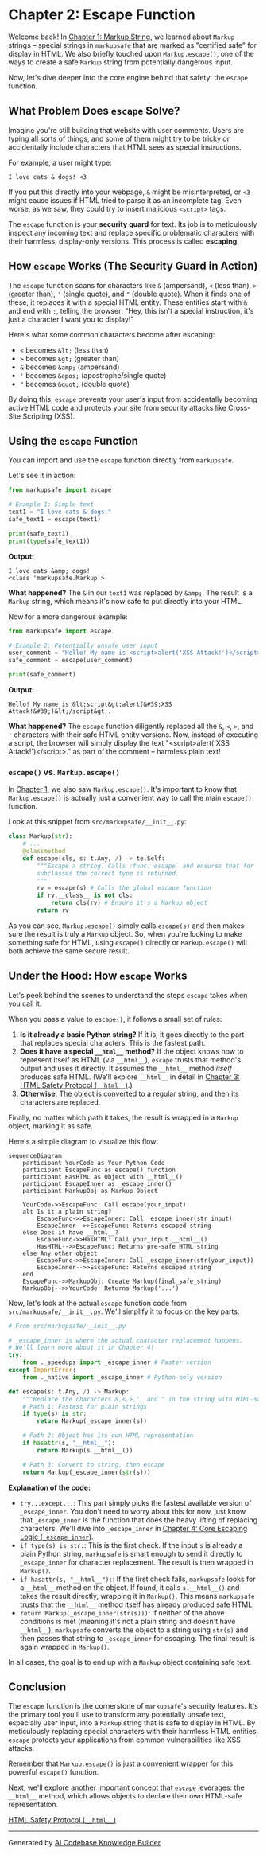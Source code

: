 # Chapter 2: Escape Function

Welcome back! In [Chapter 1: Markup String](01_markup_string_.md), we learned about `Markup` strings – special strings in `markupsafe` that are marked as "certified safe" for display in HTML. We also briefly touched upon `Markup.escape()`, one of the ways to create a safe `Markup` string from potentially dangerous input.

Now, let's dive deeper into the core engine behind that safety: the `escape` function.

## What Problem Does `escape` Solve?

Imagine you're still building that website with user comments. Users are typing all sorts of things, and some of them might try to be tricky or accidentally include characters that HTML sees as special instructions.

For example, a user might type:

```
I love cats & dogs! <3
```

If you put this directly into your webpage, `&` might be misinterpreted, or `<3` might cause issues if HTML tried to parse it as an incomplete tag. Even worse, as we saw, they could try to insert malicious `<script>` tags.

The `escape` function is your **security guard** for text. Its job is to meticulously inspect any incoming text and replace specific problematic characters with their harmless, display-only versions. This process is called **escaping**.

## How `escape` Works (The Security Guard in Action)

The `escape` function scans for characters like `&` (ampersand), `<` (less than), `>` (greater than), `'` (single quote), and `"` (double quote). When it finds one of these, it replaces it with a special HTML entity. These entities start with `&` and end with `;`, telling the browser: "Hey, this isn't a special instruction, it's just a character I want you to display!"

Here's what some common characters become after escaping:

*   `<` becomes `&lt;` (less than)
*   `>` becomes `&gt;` (greater than)
*   `&` becomes `&amp;` (ampersand)
*   `'` becomes `&apos;` (apostrophe/single quote)
*   `"` becomes `&quot;` (double quote)

By doing this, `escape` prevents your user's input from accidentally becoming active HTML code and protects your site from security attacks like Cross-Site Scripting (XSS).

## Using the `escape` Function

You can import and use the `escape` function directly from `markupsafe`.

Let's see it in action:

```python
from markupsafe import escape

# Example 1: Simple text
text1 = "I love cats & dogs!"
safe_text1 = escape(text1)

print(safe_text1)
print(type(safe_text1))
```

**Output:**

```
I love cats &amp; dogs!
<class 'markupsafe.Markup'>
```

**What happened?**
The `&` in our `text1` was replaced by `&amp;`. The result is a `Markup` string, which means it's now safe to put directly into your HTML.

Now for a more dangerous example:

```python
from markupsafe import escape

# Example 2: Potentially unsafe user input
user_comment = "Hello! My name is <script>alert('XSS Attack!')</script>."
safe_comment = escape(user_comment)

print(safe_comment)
```

**Output:**

```
Hello! My name is &lt;script&gt;alert(&#39;XSS Attack!&#39;)&lt;/script&gt;.
```

**What happened?**
The `escape` function diligently replaced all the `&`, `<`, `>`, and `'` characters with their safe HTML entity versions. Now, instead of executing a script, the browser will simply display the text "&lt;script&gt;alert(&#39;XSS Attack!&#39;)&lt;/script&gt;." as part of the comment – harmless plain text!

### `escape()` vs. `Markup.escape()`

In [Chapter 1](01_markup_string_.md), we also saw `Markup.escape()`. It's important to know that `Markup.escape()` is actually just a convenient way to call the main `escape()` function.

Look at this snippet from `src/markupsafe/__init__.py`:

```python
class Markup(str):
    # ...
    @classmethod
    def escape(cls, s: t.Any, /) -> te.Self:
        """Escape a string. Calls :func:`escape` and ensures that for
        subclasses the correct type is returned.
        """
        rv = escape(s) # Calls the global escape function
        if rv.__class__ is not cls:
            return cls(rv) # Ensure it's a Markup object
        return rv
```

As you can see, `Markup.escape()` simply calls `escape(s)` and then makes sure the result is truly a `Markup` object. So, when you're looking to make something safe for HTML, using `escape()` directly or `Markup.escape()` will both achieve the same secure result.

## Under the Hood: How `escape` Works

Let's peek behind the scenes to understand the steps `escape` takes when you call it.

When you pass a value to `escape()`, it follows a small set of rules:

1.  **Is it already a basic Python string?** If it is, it goes directly to the part that replaces special characters. This is the fastest path.
2.  **Does it have a special `__html__` method?** If the object knows how to represent itself as HTML (via `__html__`), `escape` trusts that method's output and uses it directly. It assumes the `__html__` method *itself* produces safe HTML. (We'll explore `__html__` in detail in [Chapter 3: HTML Safety Protocol (`__html__`)](03_html_safety_protocol_____html_____.md).)
3.  **Otherwise**: The object is converted to a regular string, and then its characters are replaced.

Finally, no matter which path it takes, the result is wrapped in a `Markup` object, marking it as safe.

Here's a simple diagram to visualize this flow:

```mermaid
sequenceDiagram
    participant YourCode as Your Python Code
    participant EscapeFunc as escape() function
    participant HasHTML as Object with __html__()
    participant EscapeInner as _escape_inner()
    participant MarkupObj as Markup Object

    YourCode->>EscapeFunc: Call escape(your_input)
    alt Is it a plain string?
        EscapeFunc->>EscapeInner: Call _escape_inner(str_input)
        EscapeInner-->>EscapeFunc: Returns escaped string
    else Does it have __html__?
        EscapeFunc->>HasHTML: Call your_input.__html__()
        HasHTML-->>EscapeFunc: Returns pre-safe HTML string
    else Any other object
        EscapeFunc->>EscapeInner: Call _escape_inner(str(your_input))
        EscapeInner-->>EscapeFunc: Returns escaped string
    end
    EscapeFunc->>MarkupObj: Create Markup(final_safe_string)
    MarkupObj-->>YourCode: Returns Markup('...')
```

Now, let's look at the actual `escape` function code from `src/markupsafe/__init__.py`. We'll simplify it to focus on the key parts:

```python
# From src/markupsafe/__init__.py

# _escape_inner is where the actual character replacement happens.
# We'll learn more about it in Chapter 4!
try:
    from ._speedups import _escape_inner # Faster version
except ImportError:
    from ._native import _escape_inner # Python-only version

def escape(s: t.Any, /) -> Markup:
    """Replace the characters &,<,>,', and " in the string with HTML-safe sequences."""
    # Path 1: Fastest for plain strings
    if type(s) is str:
        return Markup(_escape_inner(s))

    # Path 2: Object has its own HTML representation
    if hasattr(s, "__html__"):
        return Markup(s.__html__())

    # Path 3: Convert to string, then escape
    return Markup(_escape_inner(str(s)))
```

**Explanation of the code:**

*   `try...except...`: This part simply picks the fastest available version of `_escape_inner`. You don't need to worry about this for now, just know that `_escape_inner` is the function that does the heavy lifting of replacing characters. We'll dive into `_escape_inner` in [Chapter 4: Core Escaping Logic (`_escape_inner`)](04_core_escaping_logic____escape_inner___.md).
*   `if type(s) is str:`: This is the first check. If the input `s` is already a plain Python string, `markupsafe` is smart enough to send it directly to `_escape_inner` for character replacement. The result is then wrapped in `Markup()`.
*   `if hasattr(s, "__html__"):`: If the first check fails, `markupsafe` looks for a `__html__` method on the object. If found, it calls `s.__html__()` and takes the result directly, wrapping it in `Markup()`. This means `markupsafe` trusts that the `__html__` method itself has already produced safe HTML.
*   `return Markup(_escape_inner(str(s)))`: If neither of the above conditions is met (meaning it's not a plain string and doesn't have `__html__`), `markupsafe` converts the object to a string using `str(s)` and then passes that string to `_escape_inner` for escaping. The final result is again wrapped in `Markup()`.

In all cases, the goal is to end up with a `Markup` object containing safe text.

## Conclusion

The `escape` function is the cornerstone of `markupsafe`'s security features. It's the primary tool you'll use to transform any potentially unsafe text, especially user input, into a `Markup` string that is safe to display in HTML. By meticulously replacing special characters with their harmless HTML entities, `escape` protects your applications from common vulnerabilities like XSS attacks.

Remember that `Markup.escape()` is just a convenient wrapper for this powerful `escape()` function.

Next, we'll explore another important concept that `escape` leverages: the `__html__` method, which allows objects to declare their own HTML-safe representation.

[HTML Safety Protocol (`__html__`)](03_html_safety_protocol_____html_____.md)

---

Generated by [AI Codebase Knowledge Builder](https://github.com/The-Pocket/Tutorial-Codebase-Knowledge)